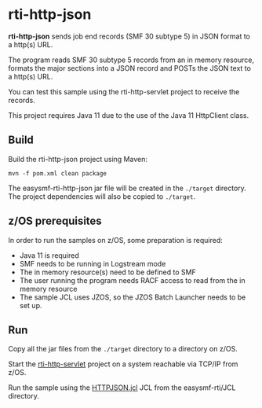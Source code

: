 # rti-http-json

**rti-http-json** sends job end records (SMF 30 subtype 5) in JSON format to a http(s) 
URL.

The program reads SMF 30 subtype 5 records from an in memory resource, formats 
the major sections into a JSON record and POSTs the JSON text to a http(s) URL.

You can test this sample using the rti-http-servlet project to receive the records.

This project requires Java 11 due to the use of the Java 11 HttpClient class.

## Build

Build the rti-http-json project using Maven:

```
mvn -f pom.xml clean package
```

The easysmf-rti-http-json jar file will be created in the ```./target``` directory. The project dependencies will also be copied to ```./target```.

## z/OS prerequisites

In order to run the samples on z/OS, some preparation is required:

- Java 11 is required
- SMF needs to be running in Logstream mode
- The in memory resource(s) need to be defined to SMF
- The user running the program needs RACF access to read from the in memory resource
- The sample JCL uses JZOS, so the JZOS Batch Launcher needs to be set up.

## Run

Copy all the jar files from the ```./target``` directory to a directory on z/OS.

Start the [rti-http-servlet](../rti-http-servlet/) project on a system reachable via TCP/IP from z/OS.

Run the sample using the [HTTPJSON.jcl](../JCL/HTTPJSON.jcl) JCL from the easysmf-rti/JCL directory.